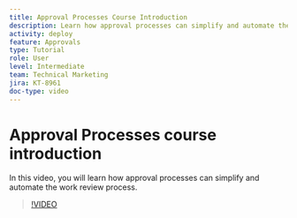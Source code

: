 ```yaml
---
title: Approval Processes Course Introduction
description: Learn how approval processes can simplify and automate the work review process.
activity: deploy
feature: Approvals
type: Tutorial
role: User
level: Intermediate
team: Technical Marketing
jira: KT-8961
doc-type: video
---
```

# Approval Processes course introduction

In this video, you will learn how approval processes can simplify and automate the work review process.

>[!VIDEO](https://video.tv.adobe.com/v/335224/?quality=12&learn=on&enablevpops)
